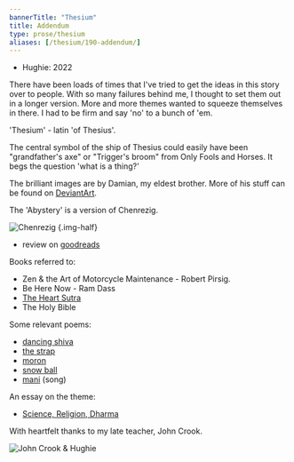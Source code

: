 ```yaml
---
bannerTitle: "Thesium" 
title: Addendum 
type: prose/thesium
aliases: [/thesium/190-addendum/]
---
```


<div class="data">

- Hughie: 2022 

</div>

There have been loads of times that I've tried to get the ideas in this story
over to people. With so many failures behind me, I thought to set them out in a
longer version. More and more themes wanted to squeeze themselves in there. I
had to be firm and say 'no' to a bunch of 'em.

'Thesium' - latin 'of Thesius'.

The central symbol of the ship of Thesius could easily have been "grandfather's
axe" or "Trigger's broom" from Only Fools and Horses. It begs the question
'what is a thing?'

The brilliant images are by Damian, my eldest brother. More of his stuff can be
found on [DeviantArt](https://www.deviantart.com/capn-damo).

The 'Abystery' is a version of Chenrezig.  

![Chenrezig](/images/mantrasphere/chenrezig.jpg)
{.img-half}

- review on [goodreads](https://www.goodreads.com/book/show/62708891-thesium)

Books referred to:  
 - Zen & the Art of Motorcycle Maintenance - Robert Pirsig.
 - Be Here Now - Ram Dass
 - [The Heart Sutra](https://www.westernchanfellowship.org/about-the-western-chan-fellowship/buddhist-liturgy/the-heart-sutra/)
 - The Holy Bible

Some relevant poems:
 - [dancing shiva](/yarn/dancing-shiva.html)
 - [the strap](/yarn/strap.html)
 - [moron](/yarn/moron.html)
 - [snow ball](/bucket/snow-ball.html)
 - [mani](/mantrasphere/mani.html) (song) 

An essay on the theme:
 - [Science, Religion, Dharma](/essays/2022/02/14/true-false.html)

With heartfelt thanks to my late teacher, John Crook. 

![John Crook & Hughie](/images/chan/John_rainbow_Hughie.jpg)
